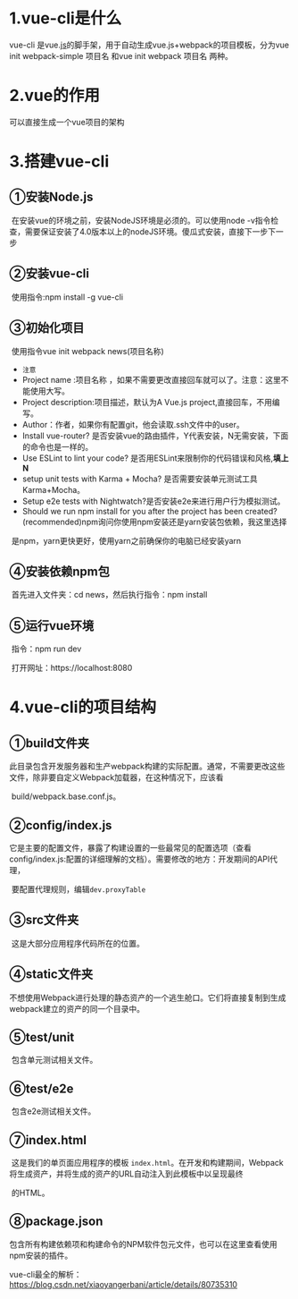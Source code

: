 # 1.vue-cli是什么

vue-cli 是vue.[js](http://lib.csdn.net/base/javascript)的脚手架，用于自动生成vue.js+webpack的项目模板，分为vue init webpack-simple 项目名 和vue init webpack 项目名 两种。

# 2.vue的作用

可以直接生成一个vue项目的架构

# 3.搭建vue-cli

## ①安装Node.js

​	在安装vue的环境之前，安装NodeJS环境是必须的。可以使用node -v指令检查，需要保证安装了4.0版本以上的nodeJS环境。傻瓜式安装，直接下一步下一步

## ②安装vue-cli

​	使用指令:npm install -g vue-cli

## ③初始化项目

​	使用指令vue init webpack news(项目名称)

*  `注意`	
  * Project name :项目名称 ，如果不需要更改直接回车就可以了。注意：这里不能使用大写。
  * Project description:项目描述，默认为A Vue.js project,直接回车，不用编写。
  * Author：作者，如果你有配置git，他会读取.ssh文件中的user。
  * Install vue-router? 是否安装vue的路由插件，Y代表安装，N无需安装，下面的命令也是一样的。
  * Use ESLint to lint your code? 是否用ESLint来限制你的代码错误和风格,**填上N**
  * setup unit tests with Karma + Mocha? 是否需要安装单元测试工具Karma+Mocha。
  * Setup e2e tests with Nightwatch?是否安装e2e来进行用户行为模拟测试。
  * Should we run npm install for you after the project has been created?(recommended)npm询问你使用npm安装还是yarn安装包依赖，我这里选择

  ​                 是npm，yarn更快更好，使用yarn之前确保你的电脑已经安装yarn

## ④安装依赖npm包

​	首先进入文件夹：cd news，然后执行指令：npm install

## ⑤运行vue环境

​	指令：npm run dev

​	打开网址：https://localhost:8080

# 4.vue-cli的项目结构

## ①build文件夹

​	此目录包含开发服务器和生产webpack构建的实际配置。通常，不需要更改这些文件，除非要自定义Webpack加载器，在这种情况下，应该看

​	build/webpack.base.conf.js。

## ②config/index.js

​	它是主要的配置文件，暴露了构建设置的一些最常见的配置选项（查看config/index.js:配置的详细理解的文档）。需要修改的地方：开发期间的API代理，

​	要配置代理规则，编辑`dev.proxyTable`

## ③src文件夹

​	这是大部分应用程序代码所在的位置。

## ④static文件夹

​	不想使用Webpack进行处理的静态资产的一个逃生舱口。它们将直接复制到生成webpack建立的资产的同一个目录中。

## ⑤test/unit

​	包含单元测试相关文件。

## ⑥test/e2e

​	包含e2e测试相关文件。

## ⑦index.html

​	这是我们的单页面应用程序的模板 `index.html`。在开发和构建期间，Webpack将生成资产，并将生成的资产的URL自动注入到此模板中以呈现最终

​	的HTML。

## ⑧package.json

​	包含所有构建依赖项和构建命令的NPM软件包元文件，也可以在这里查看使用npm安装的插件。



vue-cli最全的解析：https://blog.csdn.net/xiaoyangerbani/article/details/80735310